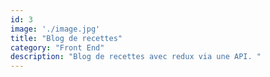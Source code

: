 ```yaml
---
id: 3
image: './image.jpg'
title: "Blog de recettes"
category: "Front End"
description: "Blog de recettes avec redux via une API. " 
---
```

